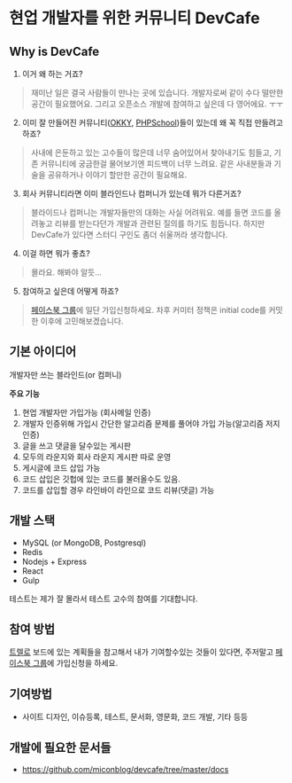 # 현업 개발자를 위한 커뮤니티 DevCafe

## Why is DevCafe
 1. 이거 왜 하는 거죠?
 > 재미난 일은 결국 사람들이 만나는 곳에 있습니다. 개발자로써 같이 수다 떨만한 공간이 필요했어요. 그리고 오픈소스 개발에 참여하고 싶은데 다 영어에요. ㅜㅜ 

 2. 이미 잘 만들어진 커뮤니티([OKKY](http://okky.kr/), [PHPSchool](http://http://www.phpschool.com/))들이 있는데 왜 꼭 직접 만들려고 하죠?
 > 사내에 은둔하고 있는 고수들이 많은데 너무 숨어있어서 찾아내기도 힘들고, 기존 커뮤니티에 궁금한걸 물어보기엔 피드백이 너무 느려요. 같은 사내분들과 기술을 공유하거나 이야기 할만한 공간이 필요해요. 

 3. 회사 커뮤니티라면 이미 블라인드나 컴퍼니가 있는데 뭐가 다른거죠?
 > 블라이드나 컴퍼니는 개발자들만의 대화는 사실 어려워요. 예를 들면 코드를 올려놓고 리뷰를 받는다던가 개발과 관련된 질의를 하기도 힘듭니다. 하지만 DevCafe가 있다면 스터디 구인도 좀더 쉬울꺼라 생각합니다.  
 
 4. 이걸 하면 뭐가 좋쵸?
 > 몰라요. 해봐야 알듯... 

 5. 참여하고 싶은데 어떻게 하죠?
 > [페이스북 그룹](https://www.facebook.com/groups/380191595497850/)에 일단 가입신청하세요. 차후 커미터 정책은 initial code를 커밋한 이후에 고민해보겠습니다. 

## 기본 아이디어
개발자만 쓰는 블라인드(or 컴퍼니)

**주요 기능**
 1. 현업 개발자만 가입가능 (회사메일 인증)
 2. 개발자 인증위해 가입시 간단한 알고리즘 문제를 풀어야 가입 가능(알고리즘 저지 인증)
 3. 글을 쓰고 댓글을 달수있는 게시판 
 4. 모두의 라운지와 회사 라운지 게시판 따로 운영
 5. 게시글에 코드 삽입 가능
 6. 코드 삽입은 깃헙에 있는 코드를 불러올수도 있음.
 7. 코드를 삽입할 경우 라인바이 라인으로 코드 리뷰(댓글) 가능

## 개발 스택
 - MySQL (or MongoDB, Postgresql)
 - Redis
 - Nodejs + Express
 - React
 - Gulp

테스트는 제가 잘 몰라서 테스트 고수의 참여를 기대합니다.

## 참여 방법
[트렐로](https://trello.com/b/eclEx1N5/devcafe) 보드에 있는 계획들을 참고해서 내가 기여할수있는 것들이 있다면, 
주저말고 [페이스북 그룹](https://www.facebook.com/groups/380191595497850)에 가입신청을 하세요. 

## 기여방법
 - 사이트 디자인, 이슈등록, 테스트, 문서화, 영문화, 코드 개발, 기타 등등

## 개발에 필요한 문서들
 - https://github.com/miconblog/devcafe/tree/master/docs
